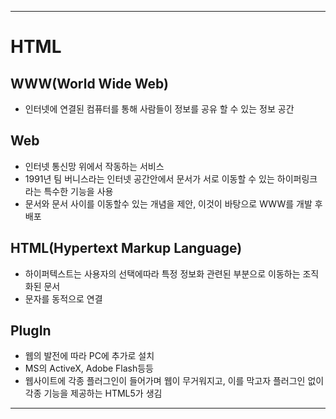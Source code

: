 <hr />

# HTML
## WWW(World Wide Web)
- 인터넷에 연결된 컴퓨터를 통해 사람들이 정보를 공유 할 수 있는 정보 공간

## Web
- 인터넷 통신망 위에서 작동하는 서비스
- 1991년 팀 버니스라는 인터넷 공간안에서 문서가 서로 이동할 수 있는 하이퍼링크라는 특수한 기능을 사용
- 문서와 문서 사이를 이동할수 있는 개념을 제안, 이것이 바탕으로 WWW를 개발 후 배포

## HTML(Hypertext Markup Language)
- 하이퍼텍스트는 사용자의 선택에따라 특정 정보화 관련된 부분으로 이동하는 조직화된 문서
- 문자를 동적으로 연결

## PlugIn
- 웹의 발전에 따라 PC에 추가로 설치
- MS의 ActiveX, Adobe Flash등등
- 웹사이트에 각종 플러그인이 들어가며 웹이 무거워지고, 이를 막고자 플러그인 없이 각종 기능을 제공하는 HTML5가 생김

<hr />